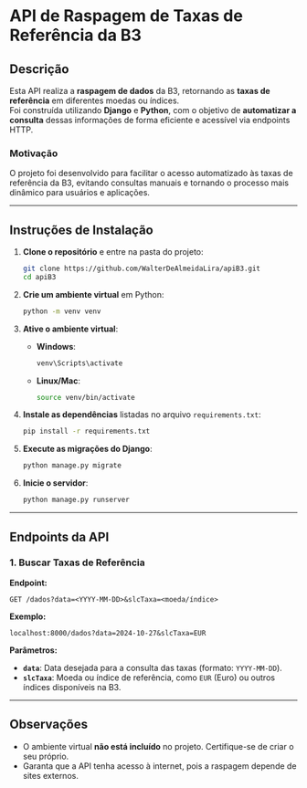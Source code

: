 
# API de Raspagem de Taxas de Referência da B3

## Descrição  
Esta API realiza a **raspagem de dados** da B3, retornando as **taxas de referência** em diferentes moedas ou índices.  
Foi construída utilizando **Django** e **Python**, com o objetivo de **automatizar a consulta** dessas informações de forma eficiente e acessível via endpoints HTTP.

### Motivação  
O projeto foi desenvolvido para facilitar o acesso automatizado às taxas de referência da B3, evitando consultas manuais e tornando o processo mais dinâmico para usuários e aplicações.

---

## Instruções de Instalação  

1. **Clone o repositório** e entre na pasta do projeto:  
   ```bash
   git clone https://github.com/WalterDeAlmeidaLira/apiB3.git
   cd apiB3
   ```

2. **Crie um ambiente virtual** em Python:  
   ```bash
   python -m venv venv
   ```

3. **Ative o ambiente virtual**:  
   - **Windows**:  
     ```bash
     venv\Scripts\activate
     ```
   - **Linux/Mac**:  
     ```bash
     source venv/bin/activate
     ```

4. **Instale as dependências** listadas no arquivo `requirements.txt`:  
   ```bash
   pip install -r requirements.txt
   ```

5. **Execute as migrações do Django**:  
   ```bash
   python manage.py migrate
   ```

6. **Inicie o servidor**:  
   ```bash
   python manage.py runserver
   ```

---

## Endpoints da API  

### 1. Buscar Taxas de Referência  
**Endpoint:**  
```
GET /dados?data=<YYYY-MM-DD>&slcTaxa=<moeda/índice>
```

**Exemplo:**  
```
localhost:8000/dados?data=2024-10-27&slcTaxa=EUR
```

**Parâmetros:**  
- **`data`**: Data desejada para a consulta das taxas (formato: `YYYY-MM-DD`).  
- **`slcTaxa`**: Moeda ou índice de referência, como `EUR` (Euro) ou outros índices disponíveis na B3.

---

## Observações  
- O ambiente virtual **não está incluído** no projeto. Certifique-se de criar o seu próprio.  
- Garanta que a API tenha acesso à internet, pois a raspagem depende de sites externos.  
